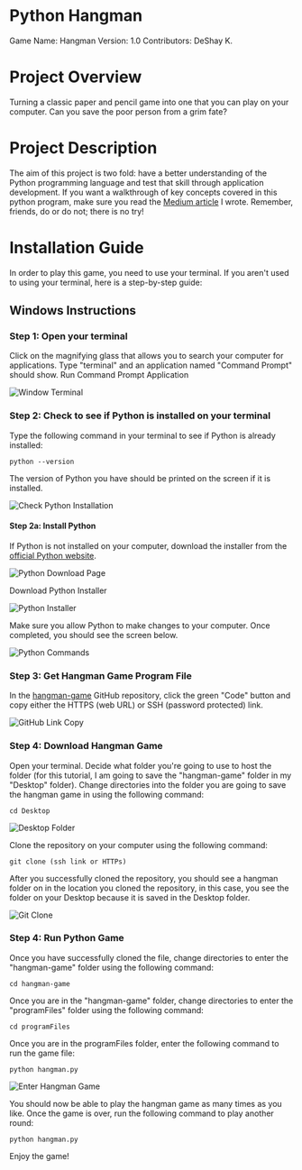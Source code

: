 # Python Hangman 
Game Name: Hangman
Version: 1.0
Contributors: DeShay K.

# Project Overview
Turning a classic paper and pencil game into one that you can play on your computer. Can you save the poor person from a grim fate?

# Project Description
The aim of this project is two fold: have a better understanding of the Python programming language and test that skill through application development. If you want a walkthrough of key concepts covered in this python program, make sure you read the [Medium article](https://medium.com/@deshayk/learn-by-doing-python-hangman-game-d24eee10f5a5) I wrote. Remember, friends, do or do not; there is no try!

# Installation Guide
In order to play this game, you need to use your terminal. If you aren't used to using your terminal, here is a step-by-step guide:

## Windows Instructions
### Step 1: Open your terminal
Click on the magnifying glass that allows you to search your computer for applications.
Type "terminal" and an application named "Command Prompt" should show.
Run Command Prompt Application

![Window Terminal](/instruction-img/find-terminal-app.jpg)

### Step 2: Check to see if Python is installed on your terminal
Type the following command in your terminal to see if Python is already installed:
```
python --version
```

The version of Python you have should be printed on the screen if it is installed.

![Check Python Installation](/instruction-img/check-python-installation.png)

#### Step 2a: Install Python
If Python is not installed on your computer, download the installer from the [official Python website](https://www.python.org/downloads/).

![Python Download Page](/instruction-img/python-downloads%20page.png)

Download Python Installer

![Python Installer](/instruction-img/install-python-1.png)

Make sure you allow Python to make changes to your computer. Once completed, you should see the screen below.

![Python Commands](/instruction-img/install-python-2.png)

### Step 3: Get Hangman Game Program File
In the [hangman-game](https://github.com/deshayk/hangman-game) GitHub repository, click the green "Code" button and copy either the HTTPS (web URL) or SSH (password protected) link.

![GitHub Link Copy](/instruction-img/game-download.png)

### Step 4: Download Hangman Game
Open your terminal.
Decide what folder you're going to use to host the folder (for this tutorial, I am going to save the "hangman-game" folder in my "Desktop" folder).
Change directories into the folder you are going to save the hangman game in using the following command:
```
cd Desktop
```
![Desktop Folder](/instruction-img/cd-desktop.png)

Clone the repository on your computer using the following command:
```
git clone (ssh link or HTTPs)
``` 
After you successfully cloned the repository, you should see a hangman folder on in the location you cloned the repository, in this case, you see the folder on your Desktop because it is saved in the Desktop folder.

![Git Clone](/instruction-img/git-clone.png)

### Step 4: Run Python Game
Once you have successfully cloned the file, change directories to enter the "hangman-game" folder using the following command: 
```
cd hangman-game
```

Once you are in the "hangman-game" folder, change directories to enter the "programFiles" folder using the following command: 
```
cd programFiles
```

Once you are in the programFiles folder, enter the following command to run the game file: 
```
python hangman.py
```
![Enter Hangman Game](/instruction-img/get-to-hangman.png)

You should now be able to play the hangman game as many times as you like. Once the game is over, run the following command to play another round:
```
python hangman.py
```

Enjoy the game!
